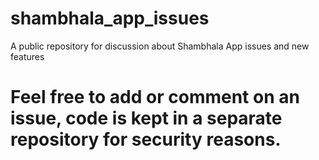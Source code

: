 # shambhala_app_issues
A public repository for discussion about Shambhala App issues and new features

# Feel free to add or comment on an issue, code is kept in a separate repository for security reasons. 
